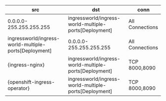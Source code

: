 | src | dst | conn |
|-----|-----|------|
| 0.0.0.0-255.255.255.255 | ingressworld/ingress-world-multiple-ports[Deployment] | All Connections |
| ingressworld/ingress-world-multiple-ports[Deployment] | 0.0.0.0-255.255.255.255 | All Connections |
| {ingress-nginx} | ingressworld/ingress-world-multiple-ports[Deployment] | TCP 8000,8090 |
| {openshift-ingress-operator} | ingressworld/ingress-world-multiple-ports[Deployment] | TCP 8000,8090 |